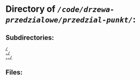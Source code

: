 # Directory of *`/code/drzewa-przedzialowe/przedzial-punkt/`*:
## Subdirectories:
[***`/`***](/)\
[***`./`***](./)\
[***`../`***](../)
## Files:
